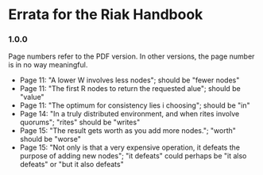 # Errata for the Riak Handbook

### 1.0.0

Page numbers refer to the PDF version. In other versions, the page number is in no way meaningful.

* Page 11: "A lower W involves less nodes"; should be "fewer nodes"
* Page 11: "The first R nodes to return the requested alue"; should be "value"
* Page 11: "The optimum for consistency lies i choosing"; should be "in"
* Page 14: "In a truly distributed environment, and when rites involve quorums"; "rites" should be "writes"
* Page 15: "The result gets worth as you add more nodes."; "worth" should be "worse"
* Page 15: "Not only is that a very expensive operation, it defeats the purpose of adding new nodes"; "it defeats" could perhaps be "it also defeats" or "but it also defeats"
